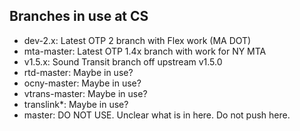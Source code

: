 ## Branches in use at CS

* dev-2.x: Latest OTP 2 branch with Flex work (MA DOT)
* mta-master: Latest OTP 1.4x branch with work for NY MTA
* v1.5.x: Sound Transit branch off upstream v1.5.0
* rtd-master: Maybe in use? 
* ocny-master: Maybe in use? 
* vtrans-master: Maybe in use? 
* translink*: Maybe in use? 
* master: DO NOT USE. Unclear what is in here. Do not push here. 
